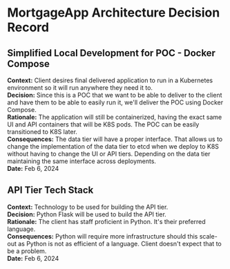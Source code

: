 # MortgageApp Architecture Decision Record

## Simplified Local Development for POC - Docker Compose ##
**Context:** Client desires final delivered application to run in a Kubernetes environment so it will run anywhere they need it to.  
**Decision:** Since this is a POC that we want to be able to deliver to the client and have them to be able to easily run it, we'll deliver the POC using Docker Compose.  
**Rationale:** The application will still be containerized, having the exact same UI and API containers that will be K8S pods. The POC can be easily transitioned to K8S later.  
**Consequences:** The data tier will have a proper interface. That allows us to change the implementation of the data tier to etcd when we deploy to K8S without having to change the UI or API tiers. Depending on the data tier maintaining the same interface across deployments.  
**Date:** Feb 6, 2024


## API Tier Tech Stack ##
**Context:** Technology to be used for building the API tier.  
**Decision:** Python Flask will be used to build the API tier.  
**Rationale:** The client has staff proficient in Python. It's their preferred language.  
**Consequences:** Python will require more infrastructure should this scale-out as Python is not as efficient of a language. Client doesn't expect that to be a problem.  
**Date:** Feb 6, 2024


